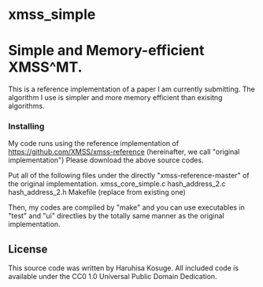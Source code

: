 # xmss_simple
# Simple and Memory-efficient XMSS^MT.

This is a reference implementation of a paper I am currently submitting. The algorithm I use is simpler and more memory efficient than exisitng algorithms.

### Installing

My code runs using the reference implementation of
https://github.com/XMSS/xmss-reference
(hereinafter, we call "original implementation")
Please download the above source codes.

Put all of the following files under the directly "xmss-reference-master" of the original implementation.
 xmss_core_simple.c
 hash_address_2.c
 hash_address_2.h
 Makefile (replace from existing one)
  
Then, my codes are compiled by "make" and you can use executables in "test" and "ui" directlies by the totally same manner as the original implementation.

## License

This source code was written by Haruhisa Kosuge. All included code is available under the CC0 1.0 Universal Public Domain Dedication.
